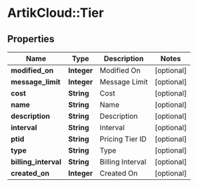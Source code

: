 # ArtikCloud::Tier

## Properties
Name | Type | Description | Notes
------------ | ------------- | ------------- | -------------
**modified_on** | **Integer** | Modified On | [optional] 
**message_limit** | **Integer** | Message Limit | [optional] 
**cost** | **String** | Cost | [optional] 
**name** | **String** | Name | [optional] 
**description** | **String** | Description | [optional] 
**interval** | **String** | Interval | [optional] 
**ptid** | **String** | Pricing Tier ID | [optional] 
**type** | **String** | Type | [optional] 
**billing_interval** | **String** | Billing Interval | [optional] 
**created_on** | **Integer** | Created On | [optional] 


